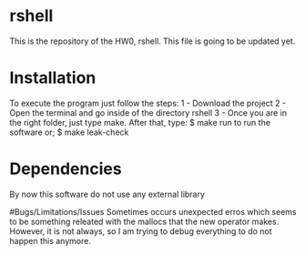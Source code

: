 # rshell
This is the repository of the HW0, rshell. This file is going to be updated yet.

# Installation
To execute the program just follow the steps:
1 - Download the project
2 - Open the terminal and go inside of the directory rshell
3 - Once you are in the right folder, just type make. After that, type:
$ make run
to run the software or;
$ make leak-check

# Dependencies
By now this software do not use any external library 

#Bugs/Limitations/Issues
Sometimes occurs unexpected erros which seems to be something releated with the mallocs that the new operator makes. However, it is not always, so I am trying to debug everything to do not happen this anymore.


